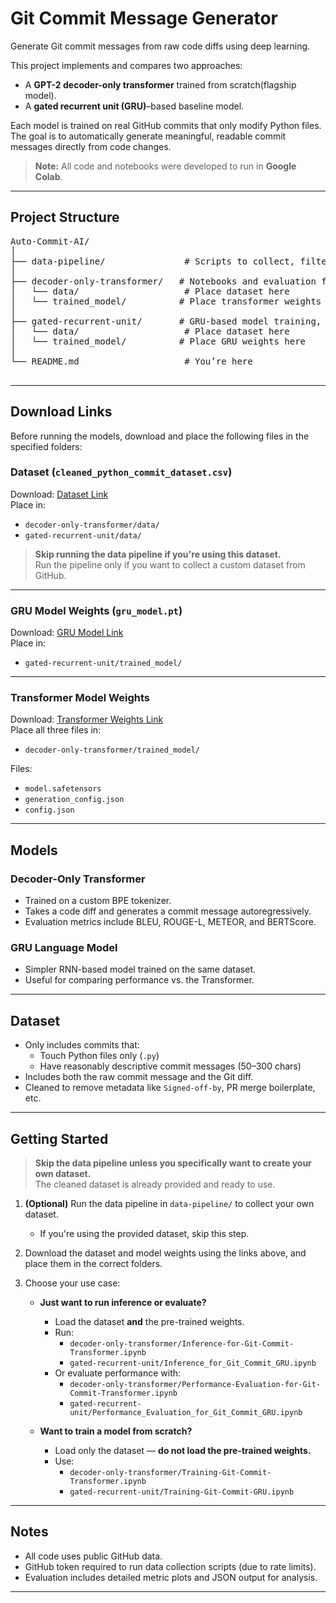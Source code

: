 # Git Commit Message Generator

Generate Git commit messages from raw code diffs using deep learning.

This project implements and compares two approaches:
- A **GPT-2 decoder-only transformer** trained from scratch(flagship model).
- A **gated recurrent unit (GRU)**–based baseline model.

Each model is trained on real GitHub commits that only modify Python files. The goal is to automatically generate meaningful, readable commit messages directly from code changes.

> **Note:** All code and notebooks were developed to run in **Google Colab**. 

---

## Project Structure 
<pre>
Auto-Commit-AI/
│
├── data-pipeline/               # Scripts to collect, filter, and clean GitHub commit data
│
├── decoder-only-transformer/   # Notebooks and evaluation for the Transformer model
│   └── data/                    # Place dataset here
│   └── trained_model/          # Place transformer weights here
│
├── gated-recurrent-unit/       # GRU-based model training, inference, and evaluation
│   └── data/                    # Place dataset here
│   └── trained_model/          # Place GRU weights here
│
└── README.md                    # You’re here
 </pre>

---

## Download Links

Before running the models, download and place the following files in the specified folders:

### Dataset (`cleaned_python_commit_dataset.csv`)
Download: [Dataset Link](https://minersutep-my.sharepoint.com/:f:/g/personal/asalamanca1_miners_utep_edu/EkQcXbLjIYFMiIpW6HXFnhQBW4b0aO_eV3HBy3bKOR1E1w?e=phvKRu)  
Place in:
- `decoder-only-transformer/data/`
- `gated-recurrent-unit/data/`

> **Skip running the data pipeline if you're using this dataset.**  
> Run the pipeline only if you want to collect a custom dataset from GitHub.

---

### GRU Model Weights (`gru_model.pt`)
Download: [GRU Model Link](https://minersutep-my.sharepoint.com/:f:/g/personal/asalamanca1_miners_utep_edu/EgOSW8RSa4xKhyKJ6hLoZRgBkdQvNwxkBIUiWCBYIvwcGw?e=K2BH17)  
Place in:
- `gated-recurrent-unit/trained_model/`

---

### Transformer Model Weights  
Download: [Transformer Weights Link](https://minersutep-my.sharepoint.com/:f:/g/personal/asalamanca1_miners_utep_edu/El-lkqa_QxJFvHOLX2vYYiEB-odTJDs3Z7NLcN83k1Kz_g?e=tXEITm)  
Place all three files in:
- `decoder-only-transformer/trained_model/`

Files:
- `model.safetensors`
- `generation_config.json`
- `config.json`

---

## Models

### Decoder-Only Transformer

- Trained on a custom BPE tokenizer.
- Takes a code diff and generates a commit message autoregressively.
- Evaluation metrics include BLEU, ROUGE-L, METEOR, and BERTScore.

### GRU Language Model

- Simpler RNN-based model trained on the same dataset.
- Useful for comparing performance vs. the Transformer.

---

## Dataset

- Only includes commits that:
  - Touch Python files only (`.py`)
  - Have reasonably descriptive commit messages (50–300 chars)
- Includes both the raw commit message and the Git diff.
- Cleaned to remove metadata like `Signed-off-by`, PR merge boilerplate, etc.

---

## Getting Started

> **Skip the data pipeline unless you specifically want to create your own dataset.**  
> The cleaned dataset is already provided and ready to use.

1. **(Optional)** Run the data pipeline in `data-pipeline/` to collect your own dataset.
   - If you're using the provided dataset, skip this step.
2. Download the dataset and model weights using the links above, and place them in the correct folders.

3. Choose your use case:
   - **Just want to run inference or evaluate?**
     - Load the dataset **and** the pre-trained weights.
     - Run:
       - `decoder-only-transformer/Inference-for-Git-Commit-Transformer.ipynb`
       - `gated-recurrent-unit/Inference_for_Git_Commit_GRU.ipynb`
     - Or evaluate performance with:
       - `decoder-only-transformer/Performance-Evaluation-for-Git-Commit-Transformer.ipynb`
       - `gated-recurrent-unit/Performance_Evaluation_for_Git_Commit_GRU.ipynb`

   - **Want to train a model from scratch?**
     - Load only the dataset — **do not load the pre-trained weights.**
     - Use:
       - `decoder-only-transformer/Training-Git-Commit-Transformer.ipynb`
       - `gated-recurrent-unit/Training-Git-Commit-GRU.ipynb`

---

## Notes

- All code uses public GitHub data.
- GitHub token required to run data collection scripts (due to rate limits).
- Evaluation includes detailed metric plots and JSON output for analysis.

---
